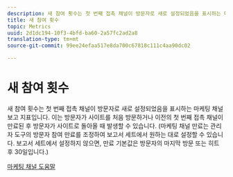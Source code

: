 ```yaml
---
description: 새 참여 횟수는 첫 번째 접촉 채널이 방문자로 새로 설정되었음을 표시하는 마케팅 채널 보고 지표입니다. 이는 방문자가 사이트를 처음 방문하거나 이전의 첫 번째 접촉 채널이 만료된 후 방문자가 사이트로 돌아올 때 발생할 수 있습니다. (마케팅 채널 만료는 관리자 도구의 방문자 참여 만료를 조정하여 보고서 세트에서 원하는 대로 설정할 수 있습니다. 보고서 세트에서 설정하지 않으면, 만료 기본값은 방문자의 마지막 방문 또는 히트 후 30일입니다.)
title: 새 참여 횟수
topic: Metrics
uuid: 2d1dc194-10f3-4bfd-ba60-2a57fc2ad2a8
translation-type: tm+mt
source-git-commit: 99ee24efaa517e8da700c67818c111c4aa90dc02

---
```



# 새 참여 횟수

새 참여 횟수는 첫 번째 접촉 채널이 방문자로 새로 설정되었음을 표시하는 마케팅 채널 보고 지표입니다. 이는 방문자가 사이트를 처음 방문하거나 이전의 첫 번째 접촉 채널이 만료된 후 방문자가 사이트로 돌아올 때 발생할 수 있습니다. (마케팅 채널 만료는 관리자 도구의 방문자 참여 만료를 조정하여 보고서 세트에서 원하는 대로 설정할 수 있습니다. 보고서 세트에서 설정하지 않으면, 만료 기본값은 방문자의 마지막 방문 또는 히트 후 30일입니다.)

[마케팅 채널 도움말](https://marketing.adobe.com/resources/help/ko_KR/mchannel/)

